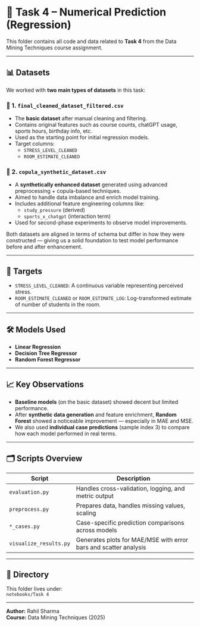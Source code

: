 # 🧠 Task 4 – Numerical Prediction (Regression)

This folder contains all code and data related to **Task 4** from the Data Mining Techniques course assignment.

---

## 📊 Datasets

We worked with **two main types of datasets** in this task:

### 🔹 1. `final_cleaned_dataset_filtered.csv`
- The **basic dataset** after manual cleaning and filtering.
- Contains original features such as course counts, chatGPT usage, sports hours, birthday info, etc.
- Used as the starting point for initial regression models.
- Target columns:
  - `STRESS_LEVEL_CLEANED`
  - `ROOM_ESTIMATE_CLEANED`

### 🔹 2. `copula_synthetic_dataset.csv`
- A **synthetically enhanced dataset** generated using advanced preprocessing + copula-based techniques.
- Aimed to handle data imbalance and enrich model training.
- Includes additional feature engineering columns like:
  - `study_pressure` (derived)
  - `sports_x_chatgpt` (interaction term)
- Used for second-phase experiments to observe model improvements.

Both datasets are aligned in terms of schema but differ in how they were constructed — giving us a solid foundation to test model performance before and after enhancement.

---

## 🎯 Targets

- `STRESS_LEVEL_CLEANED`: A continuous variable representing perceived stress.
- `ROOM_ESTIMATE_CLEANED` or `ROOM_ESTIMATE_LOG`: Log-transformed estimate of number of students in the room.

---

## 🛠️ Models Used

- **Linear Regression**
- **Decision Tree Regressor**
- **Random Forest Regressor**

---

## 📈 Key Observations

- **Baseline models** (on the basic dataset) showed decent but limited performance.
- After **synthetic data generation** and feature enrichment, **Random Forest** showed a noticeable improvement — especially in MAE and MSE.
- We also used **individual case predictions** (sample index 3) to compare how each model performed in real terms.

---

## 🗂️ Scripts Overview

| Script | Description |
|--------|-------------|
| `evaluation.py` | Handles cross-validation, logging, and metric output |
| `preprocess.py` | Prepares data, handles missing values, scaling |
| `*_cases.py` | Case-specific prediction comparisons across models |
| `visualize_results.py` | Generates plots for MAE/MSE with error bars and scatter analysis |

---

## 📍 Directory

This folder lives under:  
`notebooks/Task 4`

---

**Author:** Rahil Sharma  
**Course:** Data Mining Techniques (2025)
